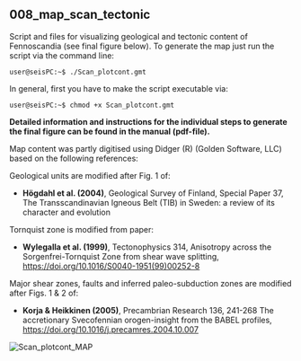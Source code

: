 ## 008_map_scan_tectonic

Script and files for visualizing geological and tectonic content of Fennoscandia (see final figure below). To generate the map just run the script via the command line:

```console
user@seisPC:~$ ./Scan_plotcont.gmt
```
In general, first you have to make the script executable via:
```console
user@seisPC:~$ chmod +x Scan_plotcont.gmt
```
**Detailed information and instructions for the individual steps to generate the final figure can be found in the manual (pdf-file).**


Map content was partly digitised using Didger (R) (Golden Software, LLC) based on the following references:

Geological units are modified after Fig. 1 of:
- **Högdahl et al. (2004)**, Geological Survey of Finland, Special Paper 37, The Transscandinavian Igneous Belt (TIB) in Sweden: a review of its character and evolution

Tornquist zone is modified from paper:
- **Wylegalla et al. (1999)**, Tectonophysics 314, Anisotropy across the Sorgenfrei-Tornquist Zone from shear wave splitting, https://doi.org/10.1016/S0040-1951(99)00252-8

Major shear zones, faults and inferred paleo-subduction zones are modified after Figs. 1 & 2 of:
- **Korja & Heikkinen (2005)**, Precambrian Research 136, 241-268 The accretionary Svecofennian orogen-insight from the BABEL profiles, https://doi.org/10.1016/j.precamres.2004.10.007


![Scan_plotcont_MAP](https://user-images.githubusercontent.com/23025878/57081965-174a2300-6cf6-11e9-8e85-34d4c71c302a.png)
